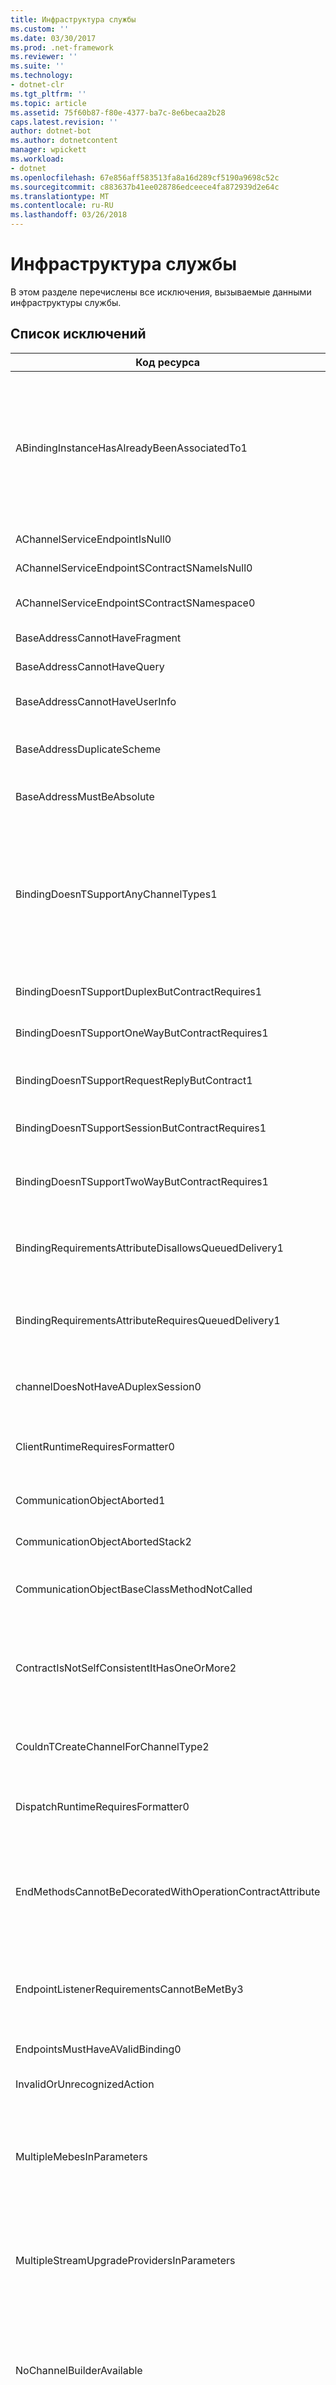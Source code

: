 ```yaml
---
title: Инфраструктура службы
ms.custom: ''
ms.date: 03/30/2017
ms.prod: .net-framework
ms.reviewer: ''
ms.suite: ''
ms.technology:
- dotnet-clr
ms.tgt_pltfrm: ''
ms.topic: article
ms.assetid: 75f60b87-f80e-4377-ba7c-8e6becaa2b28
caps.latest.revision: ''
author: dotnet-bot
ms.author: dotnetcontent
manager: wpickett
ms.workload:
- dotnet
ms.openlocfilehash: 67e856aff583513fa8a16d289cf5190a9698c52c
ms.sourcegitcommit: c883637b41ee028786edceece4fa872939d2e64c
ms.translationtype: MT
ms.contentlocale: ru-RU
ms.lasthandoff: 03/26/2018
---
```

# <a name="service-framework"></a>Инфраструктура службы
В этом разделе перечислены все исключения, вызываемые данными инфраструктуры службы.  
  
## <a name="exception-list"></a>Список исключений  
  
|Код ресурса|Строка ресурса|  
|-------------------|---------------------|  
|ABindingInstanceHasAlreadyBeenAssociatedTo1|Экземпляр привязки уже связан с прослушиванием указанного универсального кода ресурса. Если двум конечным точкам необходимо использовать общий код ListenUniform, им также требуется общий экземпляр объекта привязки. Две конфликтующие конечные точки были указаны в вызовах AddServiceEndpoint(), файле конфигурации, либо в комбинации вызовов AddServiceEndpoint() и файла конфигурации.|  
|AChannelServiceEndpointIsNull0|Конечная точка канала или службы не определена.|  
|AChannelServiceEndpointSContractSNameIsNull0|Имя контракта конечной точки канала/службы равно NULL или пусто.|  
|AChannelServiceEndpointSContractSNamespace0|Пространство имен контракта конечной точки канала/службы не определено.|  
|BaseAddressCannotHaveFragment|Базовый адрес не может содержать фрагмент URI.|  
|BaseAddressCannotHaveQuery|Базовый адрес не может содержать строку запроса URI.|  
|BaseAddressCannotHaveUserInfo|Базовый адрес не может содержать раздел с информацией о пользователе URI.|  
|BaseAddressDuplicateScheme|Коллекция уже содержит адрес с указанной схемой. В этой коллекции каждой схеме может соответствовать только один адрес.|  
|BaseAddressMustBeAbsolute|Только абсолютный URI можно использовать в качестве базового адреса.|  
|BindingDoesnTSupportAnyChannelTypes1|Указанная привязка не поддерживает создание типов каналов. Элементы пользовательской привязки расположены в стеке неправильно или в неверном порядке. Элемент Transport должен находиться в нижней части стека. Рекомендуемый порядок элементов привязки: TransactionFlow, ReliableSession, Security, CompositeDuplex, OneWay, StreamSecurity, MessageEncoding, Transport.|  
|BindingDoesnTSupportDuplexButContractRequires1|Контракту требуется свойство Duplex. Указанная привязка не поддерживает это или настроена неправильно.|  
|BindingDoesnTSupportOneWayButContractRequires1|Контракту требуется свойство OneWay. Указанная привязка не поддерживает это или настроена неправильно.|  
|BindingDoesnTSupportRequestReplyButContract1|Контракту требуется свойство Request или Reply. Указанная привязка не поддерживает это или настроена неправильно.|  
|BindingDoesnTSupportSessionButContractRequires1|Контракту требуется свойство Session.  Указанная привязка не поддерживает это или настроена неправильно.|  
|BindingDoesnTSupportTwoWayButContractRequires1|Контракту требуется свойство Two-Way (либо типа запрос-ответ, либо дуплексное). Указанная привязка не поддерживает это или настроена неправильно.|  
|BindingRequirementsAttributeDisallowsQueuedDelivery1|Атрибут DeliveryRequirementsAttribute запрещает метод QueuedDelivery. Привязка для конечной точки с указанным контрактом поддерживает его.|  
|BindingRequirementsAttributeRequiresQueuedDelivery1|Атрибут DeliveryRequirementsAttribute требует метод QueuedDelivery. Привязка для конечной точки с указанным контрактом не поддерживает это или настроена неправильно.|  
|channelDoesNotHaveADuplexSession0|Текущий канал не поддерживает закрытие выходных сеансов. Этот канал не реализует ISessionChannel\<IDuplexSession >.|  
|ClientRuntimeRequiresFormatter0|Указанный элемент ClientOperation требуется средство форматирования, так как параметры SerializeRequest и DeserializeReply не имеют одновременно значение false.|  
|CommunicationObjectAborted1|Указанный коммуникационный объект нельзя использовать для связи, так как он остановлен.|  
|CommunicationObjectAbortedStack2|Указанный коммуникационный объект нельзя использовать для связи, так как он остановлен: {1}|  
|CommunicationObjectBaseClassMethodNotCalled|Указанный коммуникационный объект переопределил виртуальную функцию {1}, однако не вызвал версию, заданную в базовом классе.|  
|ContractIsNotSelfConsistentItHasOneOrMore2|Указанный контракт имеет одну или несколько операций IsTerminating или non-IsInitiating. Свойству SessionMode не присвоено значение SessionMode.Required. Атрибуты IsInitiating и IsTerminating можно использовать только в контексте сеанса.|  
|CouldnTCreateChannelForChannelType2|Указанный тип канала был запрошен, однако указанная привязка не поддерживает это или настроена неправильно.|  
|DispatchRuntimeRequiresFormatter0|Указанный элемент DispatchOperation требуется средство форматирования, так как параметры DeserializeRequest и SerializeReply не имеют одновременно значение false.|  
|EndMethodsCannotBeDecoratedWithOperationContractAttribute|При использовании шаблона проектирования IAsyncResult метод End нельзя использовать с атрибутом OperationContractAttribute. С атрибутом OperationContractAttribute можно использовать только соответствующий метод Begin. Этот атрибут применяется к паре методов Begin-End.|  
|EndpointListenerRequirementsCannotBeMetBy3|IChannelListener для указанной привязки не может удовлетворить требованиям ChannelDispatcher, так как данный контракт требует поддержки одного из указанных типов канала. Привязка поддерживает только указанные типы каналов.|  
|EndpointsMustHaveAValidBinding0|Конечные точки должны иметь допустимую привязку.|  
|InvalidOrUnrecognizedAction|Обработка сообщения невозможна, так как указанное действие недопустимо или нераспознано.|  
|MultipleMebesInParameters|Обнаружено несколько элементов MessageEncodingBindingElement в BindingParameters контекста BindingContext. Привязка CustomBinding не может иметь несколько элементов MessageEncodingBindingElements. Удалите все элементы, кроме одного.|  
|MultipleStreamUpgradeProvidersInParameters|Обнаружено несколько элементов IStreamUpgradeProviderElement в BindingParameters контекста BindingContext. Привязка CustomBinding не может иметь несколько элементов IStreamUpgradeProviderElements. Удалите все элементы, кроме одного.|  
|NoChannelBuilderAvailable|Невозможно использовать привязку для создания производства канала или прослушивателя канала, поскольку в ней нет элемента TransportBindingElement. В каждой привязке должен присутствовать по меньшей мере один элемент привязки, наследуемый от TransportBindingElement.|  
|NotAllBindingElementsBuilt|Некоторые элементы данной привязки не были использовании при создании производства канала и прослушивателя канала. Элементы привязки расположены в неправильном порядке. Рекомендуемый порядок элементов привязки: TransactionFlow, ReliableSession, Security, CompositeDuplex, OneWay, StreamSecurity, MessageEncoding, Transport.  Последним должен быть элемент TransportBindingElement. Указанные элементы привязки не были созданы.|  
|RuntimeRequiresInvoker0|Операции отправки требуется средство вызова.|  
|ServiceHasZeroAppEndpoints|Указанная служба не имеет конечных точек приложения (не инфраструктурных). Это может быть связано с тем, что для данного приложения не найден файл конфигурации или в файле конфигурации не удалось найти элементы службы, соответствующие данному имени службы, или конечные точки не были определены в элементе службы.|  
|SFxActionMismatch|Не удается создать типизированное сообщение из-за несоответствия действия. Ожидается указанное действие, а происходит другое.|  
|SFxAnonymousTypeNotSupported|Указанную часть указанного сообщения нельзя экспортировать с помощью RPC или закодировать, так как она имеет анонимный тип.|  
|SFxBadMetadataLocationNoAppropriateBaseAddress|URL-адрес, указанный для ServiceMetadataBehavior посредством свойства ExternalMetadataLocation или атрибута externalMetadataLocation в разделе serviceMetadata конфигурации, является относительным URL-адресом, и нет базового адреса для его разрешения.|  
|SFxBadMetadataMustBePolicy|Необходимо предоставить XML-элемент политики, имеющий указанное имя и пространство имен. Данный XML-элемент имеет указанное имя и пространство имен.|  
|SFxBodyObjectTypeCannotBeInherited|Указанный тип не может наследовать из любого класса ничего, кроме объекта, используемого в качестве объекта тела в стиле RPC.|  
|SFxBodyObjectTypeCannotBeInterface|Указанный тип реализует указанный интерфейс, который не поддерживается объектом тела в стиле RPC.|  
|SFxCallbackBehaviorAttributeOnlyOnDuplex|Атрибут CallbackBehaviorAttribute может запускаться только в виде поведения конечной точки с дуплексным контрактом. Указанный контракт не является дуплексным и не содержит операций обратного вызова.|  
|SFxCallbackRequestReplyInOrder1|Ответ не может быть получен от этой операции до завершения обработки текущего сообщения. Если необходимо разрешить неупорядоченную обработку сообщений, задайте для ConcurrencyMode значение Reentrant или Multiple в указанном объекте.|  
|SfxCallbackTypeCannotBeNull|Для использования указанного контракта с DuplexChannelFactory в контракте должен быть указан допустимый контракт обратного вызова. Если в контракте указан контракт обратного вызова, используйте ChannelFactory вместо DuplexChannelFactory.|  
|SFxCannotGetMetadataFromLocation|Клиент MetadataExchangeClient может получить метаданные только из HTTP и HTTPS MetadataLocations. Он не может получить метаданные из указанного объекта.|  
|SFxCannotHttpGetMetadataFromAddress|Клиент MetadataExchangeClient может получить метаданные только из адресов HTTP или HTTPS при использовании режима MetadataExchangeClientMode HttpGet. Он не может получить метаданные из указанного объекта.|  
|SFxCannotImportAsParameters_Bare|Контракт генерации сообщений с указанной операцией не является ни RPC, ни упакованным документом.|  
|SFxCannotImportAsParameters_DifferentWrapperName|Контракт генерации сообщений с именем упаковщика указанного сообщения не соответствует значению по умолчанию.|  
|SFxCannotImportAsParameters_DifferentWrapperNs|Контракт генерации сообщений с пространством имен упаковщика указанного сообщения не соответствует значению по умолчанию.|  
|SFxCannotImportAsParameters_ElementIsNotNillable|Контракт генерации сообщений с указанным именем элемента из указанного пространства имен не отмечен как обнуляемый.|  
|SFxCannotImportAsParameters_HeadersAreUnsupported|Контракт генерации сообщений с указанным сообщением имеет заголовки.|  
|SFxCannotImportAsParameters_Message|Контракт генерации сообщений с указанной операцией имеет нетипизированное сообщение в качестве аргумента или типа возвращаемого значения.|  
|SFxCannotImportAsParameters_MessageHasProtectionLevel|Контракт генерации сообщений с указанным сообщением требует защиты.|  
|SFxCannotImportAsParameters_NamespaceMismatch|Контракт генерации сообщений с указанным пространством имен частей сообщения не соответствует значению по умолчанию.|  
|SFxCannotRequireBothSessionAndDatagram3|Указанный контракт задает параметр SessionMode.NotAllowed, другой указанный контракт задает параметр SessionMode.Required. Необходимо изменить одно из значений SessionMode или указать другой адрес (или ListenURI) для каждой конечной точки.|  
|SFxCannotSetExtensionsByIndex|Данная коллекция не поддерживает задание расширений по индексу. Используйте методы InsertItem или RemoveItem.|  
|SFxChannelDispatcherDifferentHost0|ChannelDispatcher в настоящее время не закреплен за предоставленным объектом ServiceHost.|  
|SFxChannelDispatcherMultipleHost0|Не удается добавить ChannelDispatcher к более чем одному объекту ServiceHost.|  
|SFxChannelDispatcherNoHost0|Не удается открыть ChannelDispatcher, так как он не закреплен за объектом ServiceHost.|  
|SfxChannelFactoryDisposed|Нельзя открыть ChannelFactory, так как ChannelFactory уже освобожден. Необходимо повторно создать ChannelFactory перед его использованием.|  
|SFxChannelFactoryNoBinding|Нельзя открыть ChannelFactory, так как с его конечной точкой ни связана ни одна привязка. Задайте привязку с конструктором или свойство Endpoint.|  
|SFxChannelTerminated0|В данном канале уже была вызвана операция, отмеченная как IsTerminating, что привело к разрыву подключения канала. В канале больше нельзя вызвать операции. Для продолжения связи необходимо создать канал повторно.|  
|SFxCloseTimedOut1|Операция закрытия ServiceHost прервана по истечении указанного времени ожидания. Это может быть вызвано тем, что клиенту не удалось закрыть канал сеанса в течение заданного времени. Выделенное для этой операции время может быть частью более длинного времени ожидания.|  
|SfxCloseTimedOutWaitingForDispatchToComplete|Процесс закрытия прерван по истечении времени ожидания в ожидании завершения отправки службы.|  
|SFxCodeGenIsNotAssignableFrom|Не удается назначить указанный объект.|  
|SFxConfigChannelConfigurationNotFound|Не удается найти элемент конечной точки с указанным именем и контрактом в разделе конфигурации клиента ServiceModel.|  
|SFxConflictingGlobalElement|XML-элемент верхнего уровня с указанным именем в указанном пространстве имен не может ссылаться на указанный тип. Он уже ссылается на другой тип. Используйте другое имя операции или атрибут MessageBodyAttribute, чтобы указать другое имя для сообщения или частей сообщения.|  
|SFxContractHasZeroInitiatingOperations|Контракт должен иметь не менее одной операции IsInitiating=true.|  
|SFxContractHasZeroOperations|Контракт должен иметь не менее одной операции.|  
|SFxContractInheritanceRequiresInterfaces|Класс службы указанного типа одновременно определяет ServiceContract и наследует ServiceContract от указанного типа. Наследование контракта можно использовать только между типами интерфейсов. Если класс имеет атрибут ServiceContractAttribute, то он должен быть в иерархии единственным типом с ServiceContractAttribute.  Перенесите атрибут ServiceContractAttribute указанного типа в отдельный интерфейс, который реализуется указанным типом.|  
|SFxCreateDuplexChannel1|Контракт обратного вызова указанного контракта не существует или не определяет ни одной операции. Если это не дуплексный контракт, используйте ChannelFactory вместо DuplexChannelFactory.|  
|SFxCreateDuplexChannelNoCallback|Перегрузка CreateChannel не может быть вызвана этим экземпляром DuplexChannelFactory. DuplexChannelFactory не был инициализирован с контекстом InstanceContext. Вызовите перегрузку CreateChannel, которая допускает InstanceContext.|  
|SFxCreateDuplexChannelNoCallback1|Перегрузка CreateChannel не может быть вызвана этим экземпляром DuplexChannelFactory. DuplexChannelFactory был инициализирован с некоторым типом, но без предоставления допустимого контекста InstanceContext. Вызовите перегрузку CreateChannel, которая допускает InstanceContext.|  
|SFxCreateDuplexChannelNoCallbackUserObject|Перегрузка CreateChannel не может быть вызвана этим экземпляром DuplexChannelFactory. Контекст InstanceContext, предоставленный производству DuplexChannelFactory, не содержит допустимого объекта UserObject.|  
|SFxCreateNonDuplexChannel1|ChannelFactory не поддерживает указанный контракт. ChannelFactory определяет контракт обратного вызова с одной или несколькими операциями. Используйте DuplexChannelFactory вместо ChannelFactory.|  
|SFxCustomBindingNeedsTransport1|В привязке CustomBinding из ServiceEndpoint с указанным контрактом отсутствует элемент TransportBindingElement. В каждой привязке должен присутствовать по меньшей мере один элемент привязки, наследуемый от TransportBindingElement.|  
|SFxCustomBindingWithoutTransport|Не удается вычислить схему для специальной привязки, так как в ней отсутствует элемент TransportBindingElement. В каждой привязке должен присутствовать по меньшей мере один элемент привязки, наследуемый от TransportBindingElement.|  
|SFxDataContractSerializerDoesNotSupportBareArray|DataContractSerializer не поддерживает коллекцию, заданную в указанном элементе.|  
|SFxDictionaryIsEmpty|Невозможно выполнить операцию, поскольку словарь пуст.|  
|SFxDocEncodedNotSupported|Ошибка при отражении указанного объекта. Document-Encoded не поддерживается. Задайте для Use значение Literal, а для Style - значение RPC.|  
|SFxDuplicateInitiatingActionAtSameVia|Эта служба имеет несколько конечных точек, выполняющих указанное прослушивание. Конечные точки совместно используют одно и то же инициирующее действие. Сообщения с этим действием будут отброшены, так как диспетчер не может определить правильную конечную точку для обработки такого сообщения.|  
|SFXEndpointBehaviorUsedOnWrongSide|Указанное поведение IEndpointBehavior нельзя использовать на сервере. Его можно применять только к клиентам.|  
|SFxEndpointNoMatchingScheme|Не удается найти базовый адрес, соответствующий указанной схеме для конечной точки с указанной привязкой. Заданы зарегистрированные схемы базовых адресов.|  
|SFxErrorCreatingMtomReader|При создании средства чтения для сообщения MTOM произошла ошибка.|  
|SFxErrorDeserializingFault|Сервер возвратил недопустимое сообщение об ошибке SOAP. Дополнительные сведения см. в разделе InnerException.|  
|SFxErrorDeserializingHeader|При десериализации одного из заголовков указанного сообщения произошла ошибка. Дополнительные сведения см. в разделе InnerException.|  
|SFxErrorReflectingOnMethod3|Ошибка при загрузке указанного атрибута указанного метода в указанном типе.  Дополнительные сведения см. в разделе InnerException.|  
|SFxErrorReflectingOnParameter4|Ошибка при загрузке указанного атрибута указанного параметра указанного метода в указанном типе. Дополнительные сведения см. в разделе InnerException.|  
|SFxErrorReflectingOnType2|Ошибка при загрузке указанного атрибута в указанном типе.  Дополнительные сведения см. в разделе InnerException.|  
|SFxErrorSerializingBody|При сериализации тела указанного сообщения произошла ошибка. Дополнительные сведения см. в разделе InnerException.|  
|SFxErrorSerializingHeader|При сериализации одного из заголовков указанного сообщения произошла ошибка. Дополнительные сведения см. в разделе InnerException.|  
|SFxExpectedIMethodCallMessage|Внутренняя ошибка. Сообщение должно быть допустимым IMethodCallMessage.|  
|SFxExportMustHaveType|Указанную часть указанной операции нельзя экспортировать, так как она не имеет допустимого типа CLR.|  
|SFxHeaderNotUnderstood|Сообщение не было обработано. Получатель данного сообщения не распознал указанный заголовок из указанного пространства имен. Эта ошибка обычно указывает, что отправитель сообщения включил протокол связи, который не может быть обработан получателем. Необходимо обеспечить совместимость конфигурации привязки клиента с привязкой службы.|  
|SFxHeadersAreNotSupportedInEncoded|Указанное сообщение не должно иметь заголовков, чтобы его можно было использовать в стиле кодировки RPC.|  
|SFxInconsistentWsdlOperationStyleInMessageParts|Все части сообщения в указанной операции должны содержать тип или элемент.|  
|SFxInconsistentWsdlOperationStyleInOperationMessages|Указанный стиль, полученный из сообщений в указанной операции, не соответствует указанному ожидаемому стилю, заданному с помощью привязок.|  
|SFxInvalidCallbackIAsyncResult|Интерфейс IAsyncResult не предоставлен или имеет неправильный тип.|  
|SFxInvalidMessageBody|OperationFormatter обнаружил недопустимое тело сообщения. Ожидался тип узла "Element" с указанным именем и пространством имен. Найден указанный тип узла с указанным именем и пространством имен.|  
|SFxInvalidMessageBodyEmptyMessage|OperationFormatter не удалось десериализовать какую-либо информацию из данного сообщения, так как сообщение пустое.|  
|SFxInvalidMessageBodyErrorDeserializingParameter|При попытке десериализации указанного параметра произошла ошибка. Дополнительные сведения см. в разделе InnerException.|  
|SFxInvalidMessageBodyErrorSerializingParameter|При попытке сериализации указанного параметра произошла ошибка. Указано сообщение InnerException.  Дополнительные сведения см. в разделе InnerException.|  
|SFxInvalidMessageBodyUnexpectedNode|При десериализации параметров обнаружен указанный непредвиденный узел в указанном пространстве имен.|  
|SFxInvalidMessageContractSignature|Указанная операция имеет параметр или тип возвращаемого значения с атрибутом MessageContractAttribute. Чтобы представить сообщение запроса с помощью контракта сообщения, операция должна иметь один параметр с атрибутом MessageContractAttribute. Чтобы представить сообщение ответа с помощью контракта сообщения, возвращенное значение операции должно быть типом, имеющим атрибут MessageContractAttribute. Операция не должна иметь параметры out или ref.|  
|SFxInvalidReplyAction|В исходящем сообщении ответа для операции указано действие Action, однако в контракте для этой операции указано другое действие ReplyAction. Действие Action в сообщении должно соответствовать действию ReplyAction в контракте, или в контракте операции должно быть задано действие ReplyAction='*'.|  
|SFxInvalidRequestAction|В исходящем сообщении запроса для операции указано действие Action, однако в контракте для этой операции указано другое действие RequestAction. Действие Action в сообщении должно соответствовать действию RequestAction в контракте, или в контракте операции должно быть задано действие RequestAction='*'.|  
|SFxInvalidStaticOverloadCalledForDuplexChannelFactory1|Нельзя использовать статический метод CreateChannel с указанным контрактом, так как контракт определяет контракт обратного вызова. Используйте один из статических перегрузок CreateChannel на производстве DuplexChannelFactory\<TChannel >.|  
|SFxInvalidStreamInRequest|Чтобы запрос в указанной операции был потоком, операция должна иметь один параметр с типом Stream.|  
|SFxInvalidStreamInResponse|Чтобы ответ в указанной операции был потоком, операция должна иметь один выходной параметр или возвращенное значение с типом Stream.|  
|SFxInvalidStreamInTypedMessage|Чтобы использовать потоки в программной модели контракта сообщения, указанный тип должен иметь один член MessageBodyMember типа Stream.|  
|SFxInvalidUseOfPrimitiveOperationFormatter|Объекту PrimitiveOperationFormatter предоставлен параметр или тип возвращаемого значения, который он не поддерживает.|  
|SFxMessageContractBaseTypeNotValid|Указанный тип определяет MessageContract, но также является производным от другого указанного типа, который не определяет MessageContract. Все объекты в указанной иерархии наследования должны определить MessageContract.|  
|SFxMethodNotSupported1|Указанный метод не поддерживается для этого объекта. Это может произойти, если метод не помечен атрибутом OperationContractAttribute или если тип интерфейса не помечен атрибутом ServiceContractAttribute.|  
|SFxMethodNotSupportedByType2|Указанный тип реализации ServiceHost не реализует указанный контракт службы.|  
|SFxMethodNotSupportedOnCallback1|Указанный метод обратного вызова не поддерживается. Это может произойти, если метод не помечен атрибутом OperationContractAttribute или если его тип интерфейса не является целью ServiceContractAttribute объекта CallbackContract.|  
|SFxMismatchedOperationParent|Элемент DispatchOperation или ClientOperation можно добавить только к своему родительскому элементу DispatchRuntime или ClientRuntime соответственно.|  
|SFxNameCannotBeEmpty|Свойство Name не может быть пустой строкой.|  
|SfxNoTypeSpecifiedForParameter|Тип CLR не задан для параметра, что препятствует созданию данной операции.|  
|SFxOperationBehaviorAttributeOnlyOnServiceClass|Атрибут OperationBehaviorAttribute поддерживает только класс службы. Он не может применяться к интерфейсу ServiceContract. Указанный метод в указанном типе нарушает это правило.|  
|SFxOperationContractOnNonServiceContract|Указанный метод помечен атрибутом OperationContractAttribute, однако указанный включающий тип не помечен атрибутом ServiceContractAttribute. Атрибут OperationContractAttribute применим только к методам в типах ServiceContractAttribute или их типам CallbackContract.|  
|SFxParameterCountMismatch|Несоответствие между числом предоставленных аргументов и числом ожидаемых аргументов. В частности, указанный аргумент имеет указанное число элементов, а ожидаемый аргумент имеет другое указанное число элементов.|  
|SFxPartNameMustBeUniqueInRpc|Указанное имя части сообщения не является уникальным в сообщении RPC.|  
|SFxReplyActionMismatch3|Получено ответное сообщение для указанной операции с указанным действием. Однако код клиента требует другого действия.|  
|SFxRequestReplyNone|Получено сообщение с указанием адреса "None" в заголовке WS-Addressing ReplyTo или FaultTo. Эти значения недопустимы для операций типа запрос-ответ. Используйте одностороннюю операцию или включите ManualAddressing, если требуется поддерживать ReplyTo или FaultTo со значением "None".|  
|SFxRequestTimedOut1|Ответ на операцию запроса не получен в течение указанного времени ожидания. Выделенное время может быть частью более длинного времени ожидания. Это может быть связано с тем, что служба продолжает обрабатывать операцию, или что службе не удалось отправить ответное сообщение.|  
|SFxRequestTimedOut2|Ответ на операцию запроса, отправленную в указанное местоположение, не получен в течение указанного времени ожидания. Выделенное время может быть частью более длинного времени ожидания. Это может быть связано с тем, что служба продолжает обрабатывать операцию, или что службе не удалось отправить ответное сообщение.|  
|SFxSchemaDoesNotContainType|В схеме с указанным целевым пространством имен отсутствует тип с указанным именем.|  
|SfxServiceContractAttributeNotFound|Указанный тип контракта не имеет атрибута ServiceContractAttribute. Чтобы определить допустимый контракт, указанный тип должен иметь атрибут ServiceContractAttribute. Этот тип может быть интерфейсом контракта или классом службы.|  
|SFxServiceContractGeneratorConfigRequired|Чтобы создать информацию о конфигурации с помощью метода GenerateServiceEndpoint, экземпляр ServiceContractGenerator должен быть инициализирован допустимым объектом Configuration.|  
|SFxServiceHostBaseCannotAddEndpointAfterOpen|Невозможно добавить конечные точки после того, как ServiceHost находится в одном из следующих состояний:<br /><br /> -Открыт<br />— Сбой<br />-Завершено<br />-Закрыт|  
|SFxServiceHostBaseCannotAddEndpointWithoutDescription|Невозможно добавить конечные точки до инициализации свойства Description.|  
|SFxServiceMetadataBehaviorNoHttpBaseAddress|Свойство HttpGetEnabled объекта ServiceMetadataBehavior имеет значение true, а свойство HttpGetUrl является относительным адресом, но при этом отсутствует базовый HTTP-адрес. Задайте базовый HTTP-адрес или задайте абсолютный адрес для HttpGetUrl.|  
|SFxServiceMetadataBehaviorNoHttpsBaseAddress|Свойство HttpsGetEnabled объекта ServiceMetadataBehavior имеет значение true, а свойство HttpsGetUrl является относительным адресом, но при этом отсутствует базовый HTTPS-адрес. Задайте базовый HTTPS-адрес или задайте абсолютный адрес для HttpsGetUrl.|  
|SFxServiceMetadataBehaviorUrlMustBeHttpOrRelative|Код Url поведения должен быть относительным кодом Url или абсолютным кодом Url для указанной схемы. Указанный код URI является абсолютным для указанной схемы.|  
|SFxStreamRequestMessageClosed|Сообщение, содержащее этот поток, было закрыто. Потоки запросов становятся недоступными после возвращения операции службы.|  
|SFxStreamResponseMessageClosed|Сообщение, содержащее этот поток, было закрыто.|  
|SFxTerminateRequestProcessingException|Расширение в конвейере операций должно прекратить обработку этого сообщения.|  
|SFxTerminatingOperationAlreadyCalled1|По этому каналу больше нельзя отправлять сообщения, так как вызвана операция IsTerminating.|  
|SFxThrottleLimitMustBeGreaterThanZero0|Предел ограничителя должен быть больше нуля. Чтобы отключить его, установите значение Int32.MaxValue.|  
|SFxTypedOrUntypedMessageCannotBeMixedWithVoidInRpc|При использовании стиля с RPC-кодировкой нельзя использовать типы контрактов сообщений или тип System.ServiceModel.Channels.Message, если операция не имеет параметров или имеет возвращаемое значение void. Добавьте к указанной операции пустой тип контракта сообщения в качестве параметра или возвращаемого значения.|  
|SFxUserCodeThrewException|Указанная операция пользователя создала исключение, которое не было обработано в коде пользователя. Повторение проблемы может свидетельствовать об ошибке реализации указанного метода.|  
|SfxUseTypedMessageForCustomAttributes|Не удается сопоставить указанный параметр с параметром операции, так как требуются дополнительные атрибуты.|  
|SFxVersionMismatchInOperationContextAndMessage2|Невозможно добавить к сообщению исходящие заголовки, так как версия MessageVersion в OperationContext.Current не соответствует версии заголовка обрабатываемого сообщения.|  
|SFxWellKnownNonSingleton0|Чтобы использовать один из конструкторов ServiceHost, который принимает экземпляр службы, режиму InstanceContextMode службы необходимо присвоить значение InstanceContextMode.Single. Это можно сделать с помощью атрибута ServiceBehaviorAttribute. В противном случае воспользуйтесь конструкторами ServiceHost, которые принимают аргумент Type.|  
|SFxWrapperTypeHasMultipleNamespaces|Тип оболочки указанного сообщения не может быть защищен как тип контракта данных, так как он имеет несколько пространств имен. Используйте XmlSerializer.|  
|UriMustBeAbsolute|URI должен быть абсолютным.|
